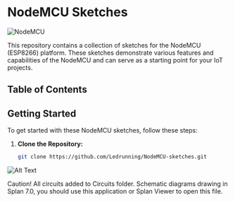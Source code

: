# NodeMCU Sketches

![NodeMCU](https://www.espressif.com/en/products/socs/esp8266)

This repository contains a collection of sketches for the NodeMCU (ESP8266) platform. These sketches demonstrate various features and capabilities of the NodeMCU and can serve as a starting point for your IoT projects.

## Table of Contents

## Getting Started

To get started with these NodeMCU sketches, follow these steps:

1. **Clone the Repository:**

   ```bash
   git clone https://github.com/Ledrunning/NodeMCU-sketches.git


![Alt Text](https://habrastorage.org/webt/5b/3d/mv/5b3dmvnnppashyzo2100dc_wjsm.png)


Caution! All circuits added to Circuits folder. Schematic diagrams drawing in Splan 7.0, you should use this application or Splan Viewer to open this file.
